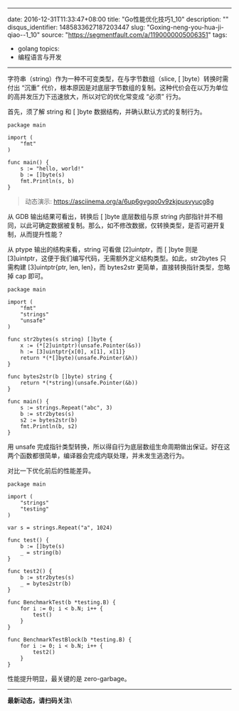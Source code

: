 
---
date: 2016-12-31T11:33:47+08:00
title: "Go性能优化技巧1_10"
description: ""
disqus_identifier: 1485833627187203447
slug: "Goxing-neng-you-hua-ji-qiao--1_10"
source: "https://segmentfault.com/a/1190000005006351"
tags: 
- golang 
topics:
- 编程语言与开发
---

字符串（string）作为一种不可变类型，在与字节数组（slice, \[
\]byte）转换时需付出 “沉重”
代价，根本原因是对底层字节数组的复制。这种代价会在以万为单位的高并发压力下迅速放大，所以对它的优化常变成
“必须” 行为。

首先，须了解 string 和 \[ \]byte 数据结构，并确认默认方式的复制行为。

    package main
     
    import (
        "fmt"
    )
     
    func main() {
        s := "hello, world!"
        b := []byte(s)
        fmt.Println(s, b)
    }

> 动态演示: <https://asciinema.org/a/6up6gvgqo0v9zkjpusvyucg8g>

从 GDB 输出结果可看出，转换后 \[ \]byte 底层数组与原 string
内部指针并不相同，以此可确定数据被复制。那么，如不修改数据，仅转换类型，是否可避开复制，从而提升性能？

从 ptype 输出的结构来看，string 可看做 \[2\]uintptr，而 \[ \]byte 则是
\[3\]uintptr，这便于我们编写代码，无需额外定义结构类型。如此，str2bytes
只需构建 \[3\]uintptr{ptr, len, len}，而 bytes2str
更简单，直接转换指针类型，忽略掉 cap 即可。

    package main
     
    import (
        "fmt"
        "strings"
        "unsafe"
    )
     
    func str2bytes(s string) []byte {
        x := (*[2]uintptr)(unsafe.Pointer(&s))
        h := [3]uintptr{x[0], x[1], x[1]}
        return *(*[]byte)(unsafe.Pointer(&h))
    }
     
    func bytes2str(b []byte) string {
        return *(*string)(unsafe.Pointer(&b))
    }
     
    func main() {
        s := strings.Repeat("abc", 3)
        b := str2bytes(s)
        s2 := bytes2str(b)
        fmt.Println(b, s2)
    }

用 unsafe
完成指针类型转换，所以得自行为底层数组生命周期做出保证。好在这两个函数都很简单，编译器会完成内联处理，并未发生逃逸行为。

对比一下优化前后的性能差异。

    package main
     
    import (
        "strings"
        "testing"
    )
     
    var s = strings.Repeat("a", 1024)
     
    func test() {
        b := []byte(s)
        _ = string(b)
    }
     
    func test2() {
        b := str2bytes(s)
        _ = bytes2str(b)
    }
     
    func BenchmarkTest(b *testing.B) {
        for i := 0; i < b.N; i++ {
            test()
        }
    }
     
    func BenchmarkTestBlock(b *testing.B) {
        for i := 0; i < b.N; i++ {
            test2()
        }
    }

性能提升明显，最关键的是 zero-garbage。

------------------------------------------------------------------------

**最新动态，请扫码关注**\



